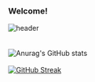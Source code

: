 ### Welcome!

![header](https://capsule-render.vercel.app/api?type=waving&color=gradient&height=120&text=🐦🐤🐧&fontAlign=80&animation=twinkling&section=footer)
</br>
</br>
</br>
![Anurag's GitHub stats](https://github-readme-stats.vercel.app/api?username=kys0411&show_icons=true&theme=radical)
</br>
</br>
[![GitHub Streak](https://github-readme-streak-stats.herokuapp.com/?user=kys0411&theme=tokyonight)](https://git.io/streak-stats)
